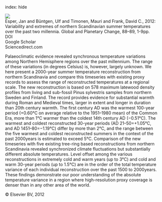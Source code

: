 index: hide

<div class="Citation">
    <div class="Citation-thumb CitationThumb-linked"  data-href="https://doi.org/10.1016/j.gloplacha.2012.01.006">
      <img src="https://static.claimspace.cloud/climate-study-static/refs/thumbs/5/Esper_et_al_2012a-thumb.png" />
    </div>

  <div class="Citation-body">
    <div class="Citation-text">Esper, Jan and Büntgen, Ulf and Timonen, Mauri and Frank, David C., 2012: Variability and extremes of northern Scandinavian summer temperatures over the past two millennia. <span class="Article-journal">Global and Planetary Change, </span><span class="Article-volume">88–89, </span>1-9pp.</div>
    <div class="Citation-links">
      <div class="CitationLink" data-href="https://doi.org/10.1016/j.gloplacha.2012.01.006">
        <div class="CitationLink-icon CitationLink-Doi"></div>
        <div class="CitationLink-text">DOI</div>
      </div>
      <div class="CitationLink" data-href="https://scholar.google.com/scholar?q=10.1016/j.gloplacha.2012.01.006">
        <div class="CitationLink-icon CitationLink-Scholar"></div>
        <div class="CitationLink-text">Google Scholar</div>
      </div>
      <div class="CitationLink" data-href="http://www.sciencedirect.com/science/article/pii/S0921818112000070">
        <div class="CitationLink-icon CitationLink-Publisher"></div>
        <div class="CitationLink-text">Sciencedirect.com</div>
      </div>
    </div>
  </div>
</div>

Palaeoclimatic evidence revealed synchronous temperature variations among Northern Hemisphere regions over the past millennium. The range of these variations (in degrees Celsius) is, however, largely unknown. We here present a 2000-year summer temperature reconstruction from northern Scandinavia and compare this timeseries with existing proxy records to assess the range of reconstructed temperatures at a regional scale. The new reconstruction is based on 578 maximum latewood density profiles from living and sub-fossil Pinus sylvestris samples from northern Sweden and Finland. The record provides evidence for substantial warmth during Roman and Medieval times, larger in extent and longer in duration than 20th century warmth. The first century AD was the warmest 100-year period (+0.60°C on average relative to the 1951–1980 mean) of the Common Era, more than 1°C warmer than the coldest 14th century AD (−0.51°C). The warmest and coldest reconstructed 30-year periods (AD 21–50=+1.05°C, and AD 1451–80=−1.19°C) differ by more than 2°C, and the range between the five warmest and coldest reconstructed summers in the context of the past 2000years is estimated to exceed 5°C. Comparison of the new timeseries with five existing tree-ring based reconstructions from northern Scandinavia revealed synchronized climate fluctuations but substantially different absolute temperatures. Level offset among the various reconstructions in extremely cold and warm years (up to 3°C) and cold and warm 30-year periods (up to 1.5°C) are in the order of the total temperature variance of each individual reconstruction over the past 1500 to 2000years. These findings demonstrate our poor understanding of the absolute temperature variance in a region where high-resolution proxy coverage is denser than in any other area of the world.

<div class="Citation-copy">
&copy; Elsevier BV, 2012
</div>